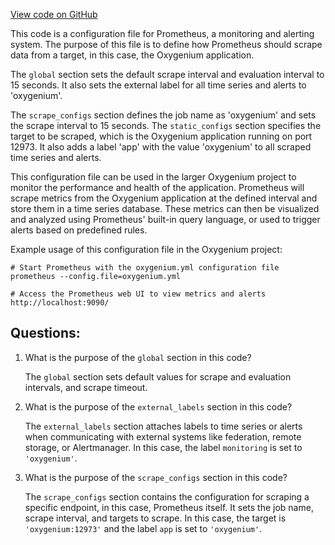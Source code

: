 [View code on GitHub](https://github.com/oxygenium/oxygenium/docker/prometheus/prometheus.yml)

This code is a configuration file for Prometheus, a monitoring and alerting system. The purpose of this file is to define how Prometheus should scrape data from a target, in this case, the Oxygenium application. 

The `global` section sets the default scrape interval and evaluation interval to 15 seconds. It also sets the external label for all time series and alerts to 'oxygenium'. 

The `scrape_configs` section defines the job name as 'oxygenium' and sets the scrape interval to 15 seconds. The `static_configs` section specifies the target to be scraped, which is the Oxygenium application running on port 12973. It also adds a label 'app' with the value 'oxygenium' to all scraped time series and alerts. 

This configuration file can be used in the larger Oxygenium project to monitor the performance and health of the application. Prometheus will scrape metrics from the Oxygenium application at the defined interval and store them in a time series database. These metrics can then be visualized and analyzed using Prometheus' built-in query language, or used to trigger alerts based on predefined rules. 

Example usage of this configuration file in the Oxygenium project:

```
# Start Prometheus with the oxygenium.yml configuration file
prometheus --config.file=oxygenium.yml

# Access the Prometheus web UI to view metrics and alerts
http://localhost:9090/
```
## Questions: 
 1. What is the purpose of the `global` section in this code?
    
    The `global` section sets default values for scrape and evaluation intervals, and scrape timeout. 

2. What is the purpose of the `external_labels` section in this code?
    
    The `external_labels` section attaches labels to time series or alerts when communicating with external systems like federation, remote storage, or Alertmanager. In this case, the label `monitoring` is set to `'oxygenium'`.

3. What is the purpose of the `scrape_configs` section in this code?
    
    The `scrape_configs` section contains the configuration for scraping a specific endpoint, in this case, Prometheus itself. It sets the job name, scrape interval, and targets to scrape. In this case, the target is `'oxygenium:12973'` and the label `app` is set to `'oxygenium'`.